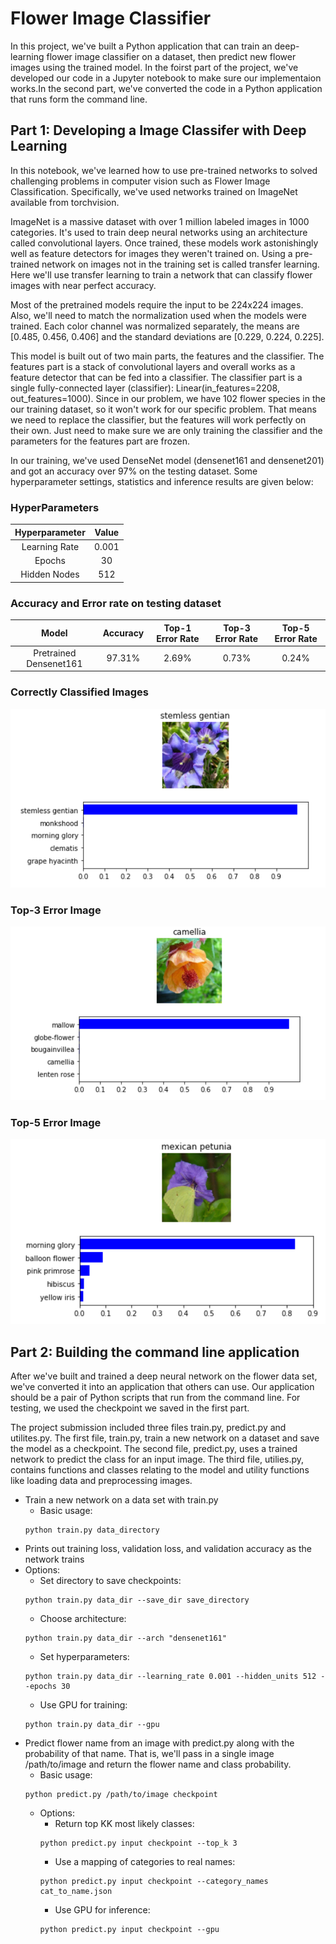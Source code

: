 # Flower Image Classifier

In this project, we've built a Python application that can train an deep-learning flower image classifier on a dataset, then predict new flower images using the trained model. In the foirst part of the project, we've developed our code in a Jupyter notebook to make sure our implementaion works.In the second part, we've converted the code in a Python application that runs form the command line. 

## Part 1: Developing a Image Classifer with Deep Learning

In this notebook, we've learned how to use pre-trained networks to solved challenging problems in computer vision such as Flower Image Classification. Specifically, we've used networks trained on ImageNet available from torchvision.

ImageNet is a massive dataset with over 1 million labeled images in 1000 categories. It's used to train deep neural networks using an architecture called convolutional layers. Once trained, these models work astonishingly well as feature detectors for images they weren't trained on. Using a pre-trained network on images not in the training set is called transfer learning. Here we'll use transfer learning to train a network that can classify flower images with near perfect accuracy.

Most of the pretrained models require the input to be 224x224 images. Also, we'll need to match the normalization used when the models were trained. Each color channel was normalized separately, the means are [0.485, 0.456, 0.406] and the standard deviations are [0.229, 0.224, 0.225].

This model is built out of two main parts, the features and the classifier. The features part is a stack of convolutional layers and overall works as a feature detector that can be fed into a classifier. The classifier part is a single fully-connected layer (classifier): Linear(in_features=2208, out_features=1000). Since in our problem, we have 102 flower species in the our training dataset, so it won't work for our specific problem. That means we need to replace the classifier, but the features will work perfectly on their own. Just need to make sure we are only training the classifier and the parameters for the features part are frozen.

In our training, we've used DenseNet model (densenet161 and densenet201) and got an accuracy over 97% on the testing dataset. Some hyperparameter settings, statistics and inference results are given below:

### HyperParameters
|      Hyperparameter    |       Value       |
| :--------------------: |:-----------------:|
|     Learning Rate		 |       0.001       |
|        Epochs  		 |        30         |
|     Hidden Nodes		 |       512         |


### Accuracy and Error rate on testing dataset
|         Model          |      Accuracy     | Top-1 Error Rate | Top-3 Error Rate | Top-5 Error Rate |
| :--------------------: | :---------------: | :--------------: | :--------------: | :--------------: | 
| Pretrained Densenet161 |      97.31%       |      2.69%       |      0.73%       |      0.24%       |

### Correctly Classified Images
![Correctly Classifid](correct_1.PNG)

### Top-3 Error Image
![Top-3 Error](top_3_1.PNG)

### Top-5 Error Image
![Top-5 Error](top_5_2.PNG)


## Part 2: Building the command line application

After we've built and trained a deep neural network on the flower data set, we've converted it into an application that others can use. Our application should be a pair of Python scripts that run from the command line. For testing, we used the checkpoint we saved in the first part.

The project submission included three files train.py, predict.py and utilites.py. The first file, train.py, train a new network on a dataset and save the model as a checkpoint. The second file, predict.py, uses a trained network to predict the class for an input image. The third file, utilies.py, contains functions and classes relating to the model and utility functions like loading data and preprocessing images. 
* Train a new network on a data set with train.py
	* Basic usage: 
	```
	python train.py data_directory
	```
* Prints out training loss, validation loss, and validation accuracy as the network trains
* Options:
	* Set directory to save checkpoints: 
	```
	python train.py data_dir --save_dir save_directory
	```
	* Choose architecture: 
	```
	python train.py data_dir --arch "densenet161"
	```
	* Set hyperparameters: 
	```
	python train.py data_dir --learning_rate 0.001 --hidden_units 512 --epochs 30
	```
	* Use GPU for training: 
	```
	python train.py data_dir --gpu
	```
* Predict flower name from an image with predict.py along with the probability of that name. That is, we'll pass in a single image /path/to/image and return the flower name and class probability.
	* Basic usage: 
	```
	python predict.py /path/to/image checkpoint
	```
	* Options:
		* Return top KK most likely classes: 
		```
		python predict.py input checkpoint --top_k 3
		```
		* Use a mapping of categories to real names: 
		```
		python predict.py input checkpoint --category_names cat_to_name.json
		```
		* Use GPU for inference: 
		```
		python predict.py input checkpoint --gpu
		```